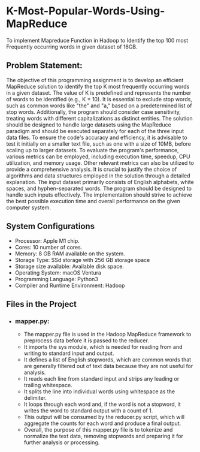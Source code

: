 # K-Most-Popular-Words-Using-MapReduce
To implement Mapreduce Function in Hadoop to Identify the top 100 most Frequently occurring words in given dataset of 16GB.

## Problem Statement:
The objective of this programming assignment is to develop an efficient MapReduce solution to identify the top K most frequently
occurring words in a given dataset. The value of K is predefined and represents the number of words to be identified (e.g., K = 10).
It is essential to exclude stop words, such as common words like "the" and "a," based on a predetermined list of stop words. 
Additionally, the program should consider case sensitivity, treating words with different capitalizations as distinct entities.
The solution should be designed to handle large datasets using the MapReduce paradigm and should be executed separately for each 
of the three input data files. To ensure the code's accuracy and efficiency, it is advisable to test it initially on a smaller text file,
such as one with a size of 10MB, before scaling up to larger datasets.
To evaluate the program's performance, various metrics can be employed, including execution time, speedup, CPU utilization, and memory
usage. Other relevant metrics can also be utilized to provide a comprehensive analysis. It is crucial to justify the choice of algorithms
and data structures employed in the solution through a detailed explanation.
The input dataset primarily consists of English alphabets, white spaces, and hyphen-separated words. The program should be designed
to handle such inputs effectively. The implementation should strive to achieve the best possible execution time and overall performance
on the given computer system.

## System Configurations
-	Processor: Apple M1 chip.
-	Cores: 10 number of cores.
-	Memory: 8 GB RAM available on the system.
-	Storage Type: SSd storage with 256 GB storage space
-	Storage size available: Available disk space.
-	Operating System: macOS Ventura
-	Programming Language: Python3
-	Compiler and Runtime Environment: Hadoop

## Files in the Project
- ### mapper.py:
  - The mapper.py file is used in the Hadoop MapReduce framework to preprocess data before it is passed to the reducer. 
  - It imports the sys module, which is needed for reading from and writing to standard input and output.
  - It defines a list of English stopwords, which are common words that are generally filtered out of text data because
    they are not useful for analysis.
  - It reads each line from standard input and strips any leading or trailing whitespace. 
  - It splits the line into individual words using whitespace as the delimiter.
  - It loops through each word and, if the word is not a stopword, it writes the word to standard output with a count of 1. 
  - This output will be consumed by the reducer.py script, which will aggregate the counts for each word and produce a final output.
  - Overall, the purpose of this mapper.py file is to tokenize and normalize the text data, removing stopwords and preparing it for 
    further analysis or processing.
  
